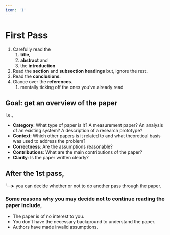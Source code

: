 ```yaml
---
icon: '1'
---
```


# First Pass

1. Carefully read the
   1. **title**,
   2. **abstract** and
   3. the **introduction**
2. Read the **section** and **subsection headings** but, ignore the rest.
3. Read the **conclusions**.
4. Glance over the **references**.
   1. mentally ticking off the ones you’ve already read

## Goal: get an overview of the paper

I.e.,

* **Category**: What type of paper is it? A measurement paper? An analysis of an existing system? A description of a research prototype?
* **Context**: Which other papers is it related to and what theoretical basis was used to address the problem?
* **Correctness**: Are the assumptions reasonable?
* **Contributions**: What are the main contributions of the paper?
* **Clarity**: Is the paper written clearly?

## After the 1st pass,

╰┈➤ you can decide whether or not to do another pass through the paper.

### Some reasons why you may decide not to continue reading the paper include,

* The paper is of no interest to you.
* You don't have the necessary background to understand the paper.
* Authors have made invalid assumptions.

